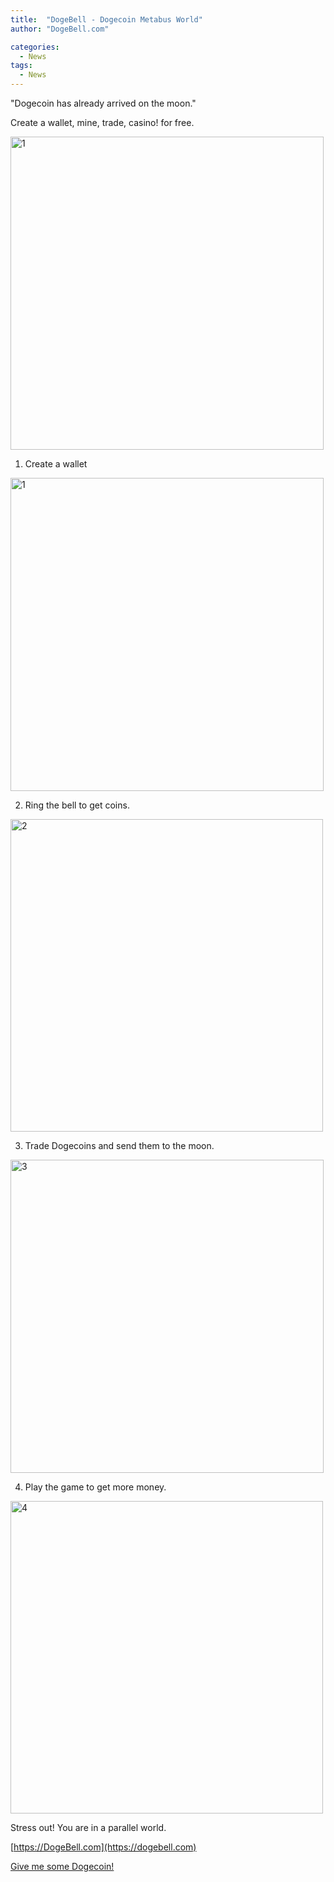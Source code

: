 ```yaml
---
title:  "DogeBell - Dogecoin Metabus World"
author: "DogeBell.com"

categories:
  - News
tags:
  - News
---
```


"Dogecoin has already arrived on the moon."

Create a wallet, mine, trade, casino! for free.

<img width="501" alt="1" src="https://user-images.githubusercontent.com/6928193/122188323-cf34ed00-ceca-11eb-8250-662f1290056c.png">

1. Create a wallet
<img width="501" alt="1" src="https://user-images.githubusercontent.com/6928193/122188342-d2c87400-ceca-11eb-96bb-fc134a8328fa.png">

2. Ring the bell to get coins.
<img width="500" alt="2" src="https://user-images.githubusercontent.com/6928193/122188344-d3f9a100-ceca-11eb-9187-ace3e5d9b4f7.png">

3. Trade Dogecoins and send them to the moon.
<img width="501" alt="3" src="https://user-images.githubusercontent.com/6928193/122188349-d3f9a100-ceca-11eb-8902-a3e982988ecc.png">

4. Play the game to get more money.
<img width="500" alt="4" src="https://user-images.githubusercontent.com/6928193/122188352-d4923780-ceca-11eb-8e07-27f053f91086.png">

Stress out! You are in a parallel world.

[https://DogeBell.com](https://dogebell.com)

[Give me some Dogecoin!](https://qrturn.com/gen?COMMENT=GiveMeShomeDoge!&data=dogecoin:DN7WNoyLx6DRoQpuzpcLhV95vLARFdbZ9A)
